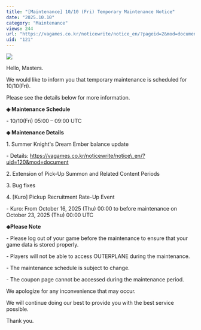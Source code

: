```yaml
---
title: "[Maintenance] 10/10 (Fri) Temporary Maintenance Notice"
date: "2025.10.10"
category: "Maintenance"
views: 244
url: "https://vagames.co.kr/noticewrite/notice_en/?pageid=2&mod=document&uid=121"
uid: "121"
---
```


![](/images/news/live/en/121-7b6fae13.webp)  

  

Hello, Masters.

  

We would like to inform you that temporary maintenance is scheduled for 10/10(Fri).

Please see the details below for more information.

  

**◈ Maintenance Schedule**

\- 10/10(Fri) 05:00 – 09:00 UTC

  

**◈ Maintenance Details**

1\. Summer Knight's Dream Ember balance update

\- Details: https://vagames.co.kr/noticewrite/notice\_en/?uid=120&mod=document

2\. Extension of Pick-Up Summon and Related Content Periods

3\. Bug fixes

4\. \[Kuro\] Pickup Recruitment Rate-Up Event

\- Kuro: From October 16, 2025 (Thu) 00:00 to before maintenance on October 23, 2025 (Thu) 00:00 UTC

  

**◈Please Note**

\- Please log out of your game before the maintenance to ensure that your game data is stored properly.

\- Players will not be able to access OUTERPLANE during the maintenance.

\- The maintenance schedule is subject to change.

\- The coupon page cannot be accessed during the maintenance period.

  

We apologize for any inconvenience that may occur.

We will continue doing our best to provide you with the best service possible.

  

Thank you.